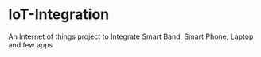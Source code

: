 # IoT-Integration
An Internet of things project to Integrate Smart Band, Smart Phone, Laptop and few apps
